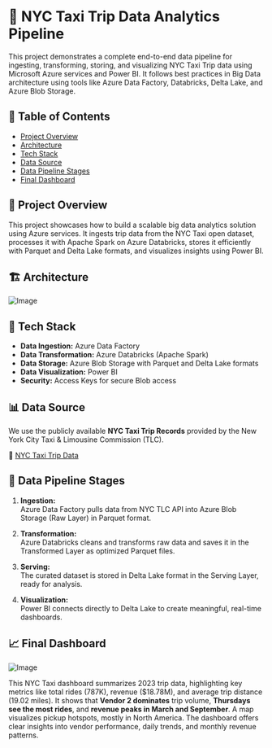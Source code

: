 # 🚖 NYC Taxi Trip Data Analytics Pipeline

This project demonstrates a complete end-to-end data pipeline for ingesting, transforming, storing, and visualizing NYC Taxi Trip data using Microsoft Azure services and Power BI. It follows best practices in Big Data architecture using tools like Azure Data Factory, Databricks, Delta Lake, and Azure Blob Storage.


## 📌 Table of Contents
- [Project Overview](#project-overview)
- [Architecture](#architecture)
- [Tech Stack](#tech-stack)
- [Data Source](#data-source)
- [Data Pipeline Stages](#data-pipeline-stages)
- [Final Dashboard](#final-dashboard)



## 🧠 Project Overview

This project showcases how to build a scalable big data analytics solution using Azure services. It ingests trip data from the NYC Taxi open dataset, processes it with Apache Spark on Azure Databricks, stores it efficiently with Parquet and Delta Lake formats, and visualizes insights using Power BI.


## 🏗️ Architecture

![Image](https://github.com/user-attachments/assets/eb6176c6-a50c-42f4-962d-a7736744d7d9)


## 🧰 Tech Stack

- **Data Ingestion:** Azure Data Factory
- **Data Transformation:** Azure Databricks (Apache Spark)
- **Data Storage:** Azure Blob Storage with Parquet and Delta Lake formats
- **Data Visualization:** Power BI
- **Security:** Access Keys for secure Blob access


## 📊 Data Source

We use the publicly available **NYC Taxi Trip Records** provided by the New York City Taxi & Limousine Commission (TLC).

🔗 [NYC Taxi Trip Data](https://www.nyc.gov/site/tlc/about/tlc-trip-record-data.page)


## 🔄 Data Pipeline Stages

1. **Ingestion:**  
   Azure Data Factory pulls data from NYC TLC API into Azure Blob Storage (Raw Layer) in Parquet format.

2. **Transformation:**  
   Azure Databricks cleans and transforms raw data and saves it in the Transformed Layer as optimized Parquet files.

3. **Serving:**  
   The curated dataset is stored in Delta Lake format in the Serving Layer, ready for analysis.

4. **Visualization:**  
   Power BI connects directly to Delta Lake to create meaningful, real-time dashboards.


## 📈 Final Dashboard
![Image](https://github.com/user-attachments/assets/9bc31d73-5206-4fe4-8eda-6c8d546b7adc)

This NYC Taxi dashboard summarizes 2023 trip data, highlighting key metrics like total rides (787K), revenue ($18.78M), and average trip distance (19.02 miles). It shows that **Vendor 2 dominates** trip volume, **Thursdays see the most rides**, and **revenue peaks in March and September**. A map visualizes pickup hotspots, mostly in North America. The dashboard offers clear insights into vendor performance, daily trends, and monthly revenue patterns.
